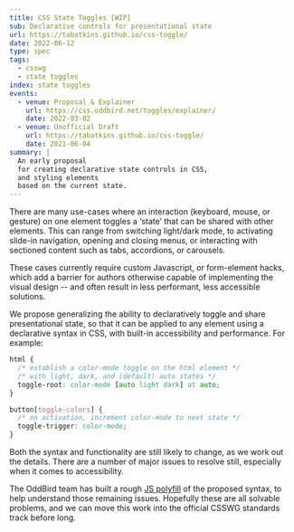 ```yaml
---
title: CSS State Toggles [WIP]
sub: Declarative controls for presentational state
url: https://tabatkins.github.io/css-toggle/
date: 2022-06-12
type: spec
tags:
  - csswg
  - state toggles
index: state toggles
events:
  - venue: Proposal & Explainer
    url: https://css.oddbird.net/toggles/explainer/
    date: 2022-03-02
  - venue: Unofficial Draft
    url: https://tabatkins.github.io/css-toggle/
    date: 2021-06-04
summary: |
  An early proposal
  for creating declarative state controls in CSS,
  and styling elements
  based on the current state.
---
```


There are many use-cases where an interaction
(keyboard, mouse, or gesture) on one element
toggles a ‘state’ that can be shared with other elements.
This can range from switching light/dark mode,
to activating slide-in navigation,
opening and closing menus,
or interacting with sectioned content
such as tabs, accordions, or carousels.

These cases currently require custom Javascript,
or form-element hacks,
which add a barrier for authors
otherwise capable of implementing the visual design --
and often result in less performant,
less accessible solutions.

We propose generalizing the
ability to declaratively toggle and share
presentational state,
so that it can be applied to any element
using a declarative syntax in CSS,
with built-in accessibility and performance.
For example:

```css
html {
  /* establish a color-mode toggle on the html element */
  /* with light, dark, and (default) auto states */
  toggle-root: color-mode [auto light dark] at auto;
}

button[toggle-colors] {
  /* on activation, increment color-mode to next state */
  toggle-trigger: color-mode;
}
```

Both the syntax and functionality
are still likely to change,
as we work out the details.
There are a number of major issues to resolve still,
especially when it comes to accessibility.

The OddBird team has built a
rough [JS polyfill](https://github.com/oddbird/css-toggles)
of the proposed syntax,
to help understand those remaining issues.
Hopefully these are all solvable problems,
and we can move this work into the official CSSWG
standards track before long.

